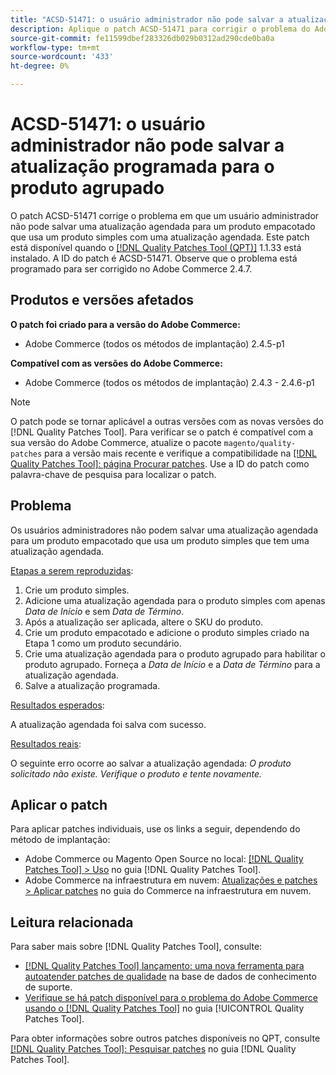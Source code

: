 ```yaml
---
title: "ACSD-51471: o usuário administrador não pode salvar a atualização programada para o produto agrupado"
description: Aplique o patch ACSD-51471 para corrigir o problema do Adobe Commerce em que um usuário administrador não pode salvar uma atualização agendada para um produto empacotado que usa um produto simples com uma atualização agendada.
source-git-commit: fe11599dbef283326db029b0312ad290cde0ba0a
workflow-type: tm+mt
source-wordcount: '433'
ht-degree: 0%

---
```


# ACSD-51471: o usuário administrador não pode salvar a atualização programada para o produto agrupado

O patch ACSD-51471 corrige o problema em que um usuário administrador não pode salvar uma atualização agendada para um produto empacotado que usa um produto simples com uma atualização agendada. Este patch está disponível quando o [[!DNL Quality Patches Tool (QPT)]](https://experienceleague.adobe.com/en/docs/commerce-knowledge-base/kb/announcements/commerce-announcements/magento-quality-patches-released-new-tool-to-self-serve-quality-patches) 1.1.33 está instalado. A ID do patch é ACSD-51471. Observe que o problema está programado para ser corrigido no Adobe Commerce 2.4.7.

## Produtos e versões afetados

**O patch foi criado para a versão do Adobe Commerce:**

* Adobe Commerce (todos os métodos de implantação) 2.4.5-p1

**Compatível com as versões do Adobe Commerce:**

* Adobe Commerce (todos os métodos de implantação) 2.4.3 - 2.4.6-p1

>[!NOTE]
>
>O patch pode se tornar aplicável a outras versões com as novas versões do [!DNL Quality Patches Tool]. Para verificar se o patch é compatível com a sua versão do Adobe Commerce, atualize o pacote `magento/quality-patches` para a versão mais recente e verifique a compatibilidade na [[!DNL Quality Patches Tool]: página Procurar patches](https://experienceleague.adobe.com/tools/commerce-quality-patches/index.html). Use a ID do patch como palavra-chave de pesquisa para localizar o patch.

## Problema

Os usuários administradores não podem salvar uma atualização agendada para um produto empacotado que usa um produto simples que tem uma atualização agendada.

<u>Etapas a serem reproduzidas</u>:

1. Crie um produto simples.
1. Adicione uma atualização agendada para o produto simples com apenas *Data de Início* e sem *Data de Término*.
1. Após a atualização ser aplicada, altere o SKU do produto.
1. Crie um produto empacotado e adicione o produto simples criado na Etapa 1 como um produto secundário.
1. Crie uma atualização agendada para o produto agrupado para habilitar o produto agrupado. Forneça a *Data de Início* e a *Data de Término* para a atualização agendada.
1. Salve a atualização programada.

<u>Resultados esperados</u>:

A atualização agendada foi salva com sucesso.

<u>Resultados reais</u>:

O seguinte erro ocorre ao salvar a atualização agendada: *O produto solicitado não existe. Verifique o produto e tente novamente.*

## Aplicar o patch

Para aplicar patches individuais, use os links a seguir, dependendo do método de implantação:

* Adobe Commerce ou Magento Open Source no local: [[!DNL Quality Patches Tool] > Uso](/help/tools/quality-patches-tool/usage.md) no guia [!DNL Quality Patches Tool].
* Adobe Commerce na infraestrutura em nuvem: [Atualizações e patches > Aplicar patches](https://experienceleague.adobe.com/docs/commerce-cloud-service/user-guide/develop/upgrade/apply-patches.html) no guia do Commerce na infraestrutura em nuvem.

## Leitura relacionada

Para saber mais sobre [!DNL Quality Patches Tool], consulte:

* [[!DNL Quality Patches Tool] lançamento: uma nova ferramenta para autoatender patches de qualidade](https://experienceleague.adobe.com/en/docs/commerce-knowledge-base/kb/announcements/commerce-announcements/magento-quality-patches-released-new-tool-to-self-serve-quality-patches) na base de dados de conhecimento de suporte.
* [Verifique se há patch disponível para o problema do Adobe Commerce usando o  [!DNL Quality Patches Tool]](/help/tools/quality-patches-tool/patches-available-in-qpt/check-patch-for-magento-issue-with-magento-quality-patches.md) no guia [!UICONTROL Quality Patches Tool].


Para obter informações sobre outros patches disponíveis no QPT, consulte [[!DNL Quality Patches Tool]: Pesquisar patches](https://experienceleague.adobe.com/tools/commerce-quality-patches/index.html) no guia [!DNL Quality Patches Tool].
